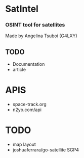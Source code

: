 # SatIntel
### OSINT tool for satellites 
Made by Angelina Tsuboi (G4LXY)

## TODO
- Documentation
- article

# APIS
- space-track.org
- n2yo.com/api


# TODO
- map layout
- joshuaferrara/go-satellite SGP4